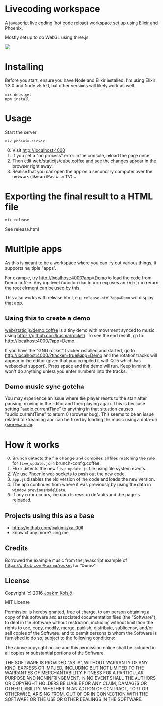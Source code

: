 # Livecoding workspace

A javascript live coding (hot code reload) workspace set up using Elixir and Phoenix.

Mostly set up to do WebGL using three.js.

![](https://s3.amazonaws.com/f.cl.ly/items/0w1l0e2z3g3v0x172s3D/livecoding_workspace.gif?v=a98f7faa)

# Installing

Before you start, ensure you have Node and Elixir installed. I'm using Elixir 1.3.0 and Node v5.5.0, but other versions will likely work as well.

    mix deps.get
    npm install

# Usage

Start the server

    mix phoenix.server

0. Visit <http://localhost:4000>
  0. If you get a "no process" error in the console, reload the page once.
0. Then edit [web/static/js/cube.coffee](web/static/js/cube.coffee) and see the changes appear in the browser right away.
0. Realise that you can open the app on a secondary computer over the network (like an iPad or a TV)...

# Exporting the final result to a HTML file

    mix release

See release.html

# Multiple apps

As this is meant to be a workspace where you can try out various things, it supports multiple "apps".

For example, try <http://localhost:4000?app=Demo> to load the code from Demo.coffee. Any top level function that in turn exposes an `init()` to return the root element can be used by this.

This also works with release.html, e.g. `release.html?app=Demo` will display that app.

## Using this to create a demo

[web/static/js/demo.coffee](web/static/js/demo.coffee) is a tiny demo with movement synced to music using <https://github.com/kusma/rocket/>. To see the end result, go to: <http://localhost:4000/?app=Demo>.

If you have the "GNU rocket" tracker installed and started, go to <http://localhost:4000/?tracker=true&app=Demo> and the rotation tracks will appear in the editor (given that you compiled it with QT5 which has websocket support). Press space and the demo will run. Keep in mind it won't do anything unless you enter numbers into the tracks.

## Demo music sync gotcha

You may experience an issue where the player resets to the start after pausing, moving in the editor and then playing again. This is because setting "audio.currentTime" to anything in that situation causes "audio.currentTime" to return 0 (browser bug). This seems to be an issue related to streaming and can be fixed by loading the music using a data-uri ([see example](https://github.com/joakimk/xa-006/commit/27d47b13cb2b81d6460b513058513e9de55880dd). 

# How it works

0. Brunch detects the file change and compiles all files matching the rule for `live_update.js` in brunch-config.coffee.
0. Elixir detects the new `live_update.js` file using file system events.
0. We use Phoenix web sockets to push out the new code.
0. `app.js` disables the old version of the code and loads the new version.
0. The app continues from where it was previously by using the data in `window.previousModelData`.
  0. If any error occurs, the data is reset to defaults and the page is reloaded.

## Projects using this as a base

* <https://github.com/joakimk/xa-006>
* know of any more? ping me

## Credits

Borrowed the example music from the javascript example of https://github.com/kusma/rocket for "Demo".

## License

Copyright (c) 2016 [Joakim Kolsjö](https://twitter.com/joakimk)

MIT License

Permission is hereby granted, free of charge, to any person obtaining
a copy of this software and associated documentation files (the
"Software"), to deal in the Software without restriction, including
without limitation the rights to use, copy, modify, merge, publish,
distribute, sublicense, and/or sell copies of the Software, and to
permit persons to whom the Software is furnished to do so, subject to
the following conditions:

The above copyright notice and this permission notice shall be
included in all copies or substantial portions of the Software.

THE SOFTWARE IS PROVIDED "AS IS", WITHOUT WARRANTY OF ANY KIND,
EXPRESS OR IMPLIED, INCLUDING BUT NOT LIMITED TO THE WARRANTIES OF
MERCHANTABILITY, FITNESS FOR A PARTICULAR PURPOSE AND
NONINFRINGEMENT. IN NO EVENT SHALL THE AUTHORS OR COPYRIGHT HOLDERS BE
LIABLE FOR ANY CLAIM, DAMAGES OR OTHER LIABILITY, WHETHER IN AN ACTION
OF CONTRACT, TORT OR OTHERWISE, ARISING FROM, OUT OF OR IN CONNECTION
WITH THE SOFTWARE OR THE USE OR OTHER DEALINGS IN THE SOFTWARE.
